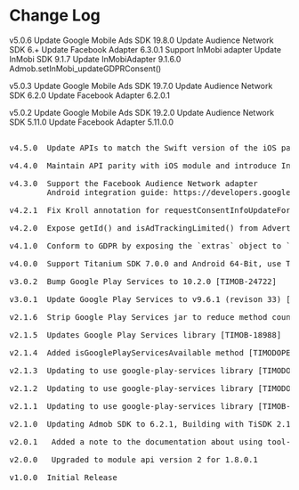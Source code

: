 # Change Log
v5.0.6  Update Google Mobile Ads SDK 19.8.0
        Update Audience Network SDK 6.+
        Update Facebook Adapter 6.3.0.1
        Support InMobi adapter
        Update InMobi SDK 9.1.7
        Update InMobiAdapter 9.1.6.0
        Admob.setInMobi_updateGDPRConsent()

v5.0.3  Update Google Mobile Ads SDK 19.7.0
        Update Audience Network SDK 6.2.0
        Update Facebook Adapter 6.2.0.1

v5.0.2  Update Google Mobile Ads SDK 19.2.0
        Update Audience Network SDK 5.11.0
        Update Facebook Adapter 5.11.0.0

<pre>

v4.5.0  Update APIs to match the Swift version of the iOS part of the module. Set Titanium 8.0.0 as minimum.

v4.4.0  Maintain API parity with iOS module and introduce Interstitial ads support on Android.

v4.3.0  Support the Facebook Audience Network adapter
        Android integration guide: https://developers.google.com/admob/android/mediation/facebook

v4.2.1  Fix Kroll annotation for requestConsentInfoUpdateForPublisherIdentifiers.

v4.2.0  Expose getId() and isAdTrackingLimited() from AdvertisingIdClient.Info.

v4.1.0  Conform to GDPR by exposing the `extras` object to `requestAd()` [MOD-2423]

v4.0.0  Support Titanium SDK 7.0.0 and Android 64-Bit, use Ti.PlayServices

v3.0.2  Bump Google Play Services to 10.2.0 [TIMOB-24722]

v3.0.1  Update Google Play Services to v9.6.1 (revison 33) [TIMOB-23860]

v2.1.6  Strip Google Play Services jar to reduce method count [TIMOB-18082]

v2.1.5  Updates Google Play Services library [TIMOB-18988]

v2.1.4  Added isGooglePlayServicesAvailable method [TIMODOPEN-461]

v2.1.3  Updating to use google-play-services library [TIMODOPEN-454]

v2.1.2  Updating to use google-play-services library [TIMODOPEN-445]

v2.1.1  Updating to use google-play-services library [TIMOB-16940]

v2.1.0  Updating Admob SDK to 6.2.1, Building with TiSDK 2.1.3.GA, update documentation [TIMODOPEN-212]

v2.0.1	 Added a note to the documentation about using tool-api-level 14 in the tiapp.xml [MOD-639]

v2.0.0	 Upgraded to module api version 2 for 1.8.0.1

v1.0.0  Initial Release
